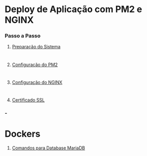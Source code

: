 # Deploy de Aplicação com PM2 e NGINX

### Passo a Passo

1. [Preparação do Sistema](Deploy/config_sistema.md.md)
#
2. [Configuração do PM2](Deploy/PM2.md)
#
3. [Configuração do NGINX](Deploy/NGINX.md)
#
4. [Certificado SSL](Deploy/certificado_ssl.md)

### -

# Dockers

1. [Comandos para Database MariaDB](Docker/comandos-mariadb.md)
